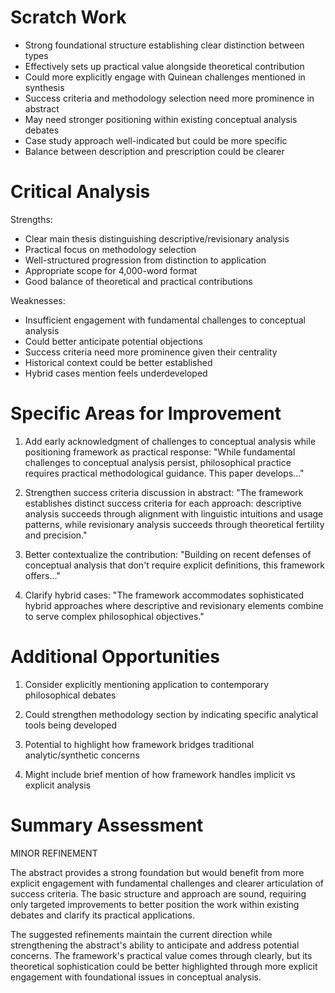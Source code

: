 # Scratch Work
- Strong foundational structure establishing clear distinction between types
- Effectively sets up practical value alongside theoretical contribution
- Could more explicitly engage with Quinean challenges mentioned in synthesis
- Success criteria and methodology selection need more prominence in abstract
- May need stronger positioning within existing conceptual analysis debates
- Case study approach well-indicated but could be more specific
- Balance between description and prescription could be clearer

# Critical Analysis
Strengths:
- Clear main thesis distinguishing descriptive/revisionary analysis
- Practical focus on methodology selection
- Well-structured progression from distinction to application
- Appropriate scope for 4,000-word format
- Good balance of theoretical and practical contributions

Weaknesses:
- Insufficient engagement with fundamental challenges to conceptual analysis
- Could better anticipate potential objections
- Success criteria need more prominence given their centrality
- Historical context could be better established
- Hybrid cases mention feels underdeveloped

# Specific Areas for Improvement
1. Add early acknowledgment of challenges to conceptual analysis while positioning framework as practical response:
"While fundamental challenges to conceptual analysis persist, philosophical practice requires practical methodological guidance. This paper develops..."

2. Strengthen success criteria discussion in abstract:
"The framework establishes distinct success criteria for each approach: descriptive analysis succeeds through alignment with linguistic intuitions and usage patterns, while revisionary analysis succeeds through theoretical fertility and precision."

3. Better contextualize the contribution:
"Building on recent defenses of conceptual analysis that don't require explicit definitions, this framework offers..."

4. Clarify hybrid cases:
"The framework accommodates sophisticated hybrid approaches where descriptive and revisionary elements combine to serve complex philosophical objectives."

# Additional Opportunities
1. Consider explicitly mentioning application to contemporary philosophical debates

2. Could strengthen methodology section by indicating specific analytical tools being developed

3. Potential to highlight how framework bridges traditional analytic/synthetic concerns

4. Might include brief mention of how framework handles implicit vs explicit analysis

# Summary Assessment
MINOR REFINEMENT

The abstract provides a strong foundation but would benefit from more explicit engagement with fundamental challenges and clearer articulation of success criteria. The basic structure and approach are sound, requiring only targeted improvements to better position the work within existing debates and clarify its practical applications.

The suggested refinements maintain the current direction while strengthening the abstract's ability to anticipate and address potential concerns. The framework's practical value comes through clearly, but its theoretical sophistication could be better highlighted through more explicit engagement with foundational issues in conceptual analysis.